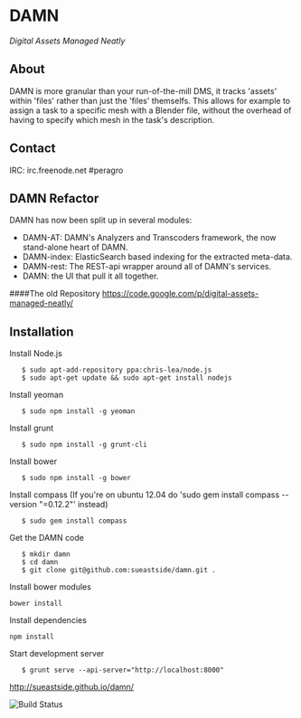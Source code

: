 DAMN
====

*Digital Assets Managed Neatly*

About
-----
DAMN is more granular than your run-of-the-mill DMS, it tracks 'assets' within 'files' rather than just the 'files' themselfs. This allows for example to assign a task to a specific mesh with a Blender file, without the overhead of having to specify which mesh in the task's description.

Contact
--------
IRC: irc.freenode.net #peragro


DAMN Refactor
-------------
DAMN has now been split up in several modules:
 
 * DAMN-AT: DAMN's Analyzers and Transcoders framework, the now stand-alone heart of DAMN.
 * DAMN-index: ElasticSearch based indexing for the extracted meta-data.
 * DAMN-rest: The REST-api wrapper around all of DAMN's services.
 * DAMN: the UI that pull it all together.



####The old Repository
https://code.google.com/p/digital-assets-managed-neatly/


Installation
-----

 Install Node.js
 ```
	$ sudo apt-add-repository ppa:chris-lea/node.js
	$ sudo apt-get update && sudo apt-get install nodejs
 ```
 Install yeoman
 ```
	$ sudo npm install -g yeoman
 ```
 Install grunt
 ```
	$ sudo npm install -g grunt-cli
 ```
 Install bower
 ```
	$ sudo npm install -g bower
 ```
 Install compass (If you're on ubuntu 12.04 do 'sudo gem install compass --version "=0.12.2"' instead)
 ```
	$ sudo gem install compass
 ```
 Get the DAMN code
 ```
	$ mkdir damn
	$ cd damn
	$ git clone git@github.com:sueastside/damn.git .
 ```
 Install bower modules
 ```
 bower install
 ```
 Install dependencies
 ```
 npm install
 ```
 Start development server
 ```
	$ grunt serve --api-server="http://localhost:8000"
 ```
 
 http://sueastside.github.io/damn/
 
![Build Status](https://api.travis-ci.org/sueastside/damn.png)
